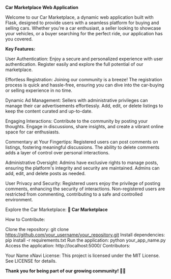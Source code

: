 
**Car Marketplace Web Application**

Welcome to our Car Marketplace, a dynamic web application built with Flask, designed to provide users with a seamless platform for buying and selling cars. Whether you're a car enthusiast, a seller looking to showcase your vehicles, or a buyer searching for the perfect ride, our application has you covered.

**Key Features:**

User Authentication: Enjoy a secure and personalized experience with user authentication. Register easily and explore the full potential of our marketplace.

Effortless Registration: Joining our community is a breeze! The registration process is quick and hassle-free, ensuring you can dive into the car-buying or selling experience in no time.

Dynamic Ad Management: Sellers with administrative privileges can manage their car advertisements effortlessly. Add, edit, or delete listings to keep the content curated and up-to-date.

Engaging Interactions: Contribute to the community by posting your thoughts. Engage in discussions, share insights, and create a vibrant online space for car enthusiasts.

Commentary at Your Fingertips: Registered users can post comments on listings, fostering meaningful discussions. The ability to delete comments adds a layer of control over personal interactions.

Administrative Oversight: Admins have exclusive rights to manage posts, ensuring the platform's integrity and security are maintained. Admins can add, edit, and delete posts as needed.

User Privacy and Security: Registered users enjoy the privilege of posting comments, enhancing the security of interactions. Non-registered users are restricted from commenting, contributing to a safe and controlled environment.

Explore the Car Marketplace:
**🚀 Car Marketplace**

How to Contribute:

Clone the repository: git clone https://github.com/your_username/your_repository.git
Install dependencies: pip install -r requirements.txt
Run the application: python your_app_name.py
Access the application: http://localhost:5000/
Contributors:

Your Name
xNavi
License:
This project is licensed under the MIT License. See LICENSE for details.

**Thank you for being part of our growing community! 🚗🌟**
